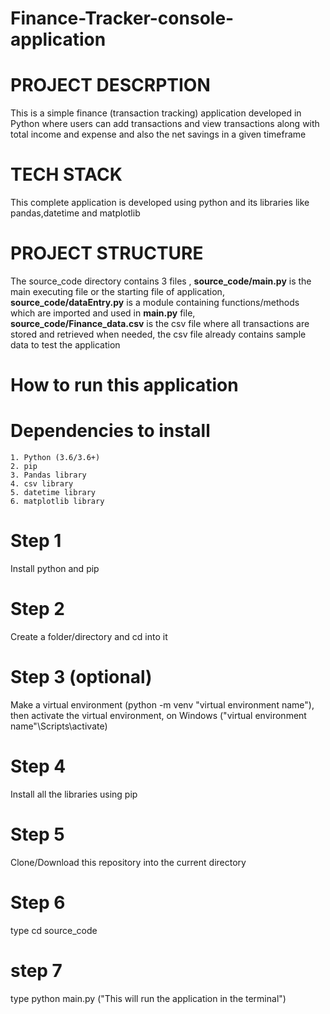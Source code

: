 # Finance-Tracker-console-application

# PROJECT DESCRPTION
This is a simple finance (transaction tracking) application developed in Python where users can add transactions and view transactions along with total income and expense and also the net savings in a given timeframe

# TECH STACK
This complete application is developed using python and its libraries like pandas,datetime and matplotlib

# PROJECT STRUCTURE 
The source_code directory contains 3 files , __source_code/main.py__ is the main executing file or the starting file of application, __source_code/dataEntry.py__ is a module containing functions/methods which are imported and used in __main.py__ file, __source_code/Finance_data.csv__ is the csv file where all transactions are stored and retrieved when needed, the csv file already contains sample data to test the application

# How to run this application
  # Dependencies to install
    1. Python (3.6/3.6+)
    2. pip
    3. Pandas library
    4. csv library
    5. datetime library
    6. matplotlib library

  # Step 1
   Install python and pip
  # Step 2
   Create a folder/directory and cd into it
  # Step 3 (optional)
   Make a virtual environment (python -m venv "virtual environment name"), then activate the virtual environment, on Windows ("virtual environment name"\Scripts\activate)
  # Step 4
   Install all the libraries using pip
  # Step 5
   Clone/Download this repository into the current directory
  # Step 6
   type
    cd source_code
  # step 7
   type 
    python main.py
   ("This will run the application in the terminal")
